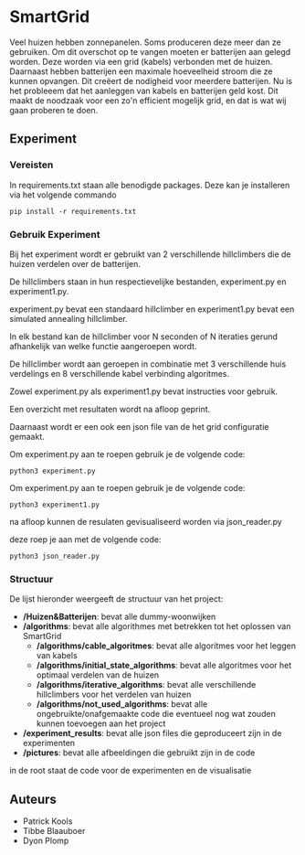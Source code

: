 # SmartGrid

Veel huizen hebben zonnepanelen. Soms produceren deze meer dan ze gebruiken. Om dit overschot op te vangen moeten er batterijen aan gelegd worden. Deze worden via een grid (kabels) verbonden met de huizen. Daarnaast hebben batterijen een maximale hoeveelheid stroom die ze kunnen opvangen. Dit creëert de nodigheid voor meerdere batterijen. Nu is het probleeem dat het aanleggen van kabels en batterijen geld kost. Dit maakt de noodzaak voor een zo'n efficient mogelijk grid, en dat is wat wij gaan proberen te doen.

## Experiment

### Vereisten

In requirements.txt staan alle benodigde packages. Deze kan je installeren via het volgende commando

```
pip install -r requirements.txt
```

### Gebruik Experiment

Bij het experiment wordt er gebruikt van 2 verschillende hillclimbers die de huizen verdelen over de batterijen.

De hillclimbers staan in hun respectievelijke bestanden, experiment.py en experiment1.py.

experiment.py bevat een standaard hillclimber en experiment1.py bevat een simulated annealing hillclimber.

In elk bestand kan de hillclimber voor N seconden of N iteraties gerund afhankelijk van welke functie aangeroepen wordt.

De hillclimber wordt aan geroepen in combinatie met 3 verschillende huis verdelings en 8 verschillende kabel verbinding algoritmes. 

Zowel experiment.py als experiment1.py bevat instructies voor gebruik.

Een overzicht met resultaten wordt na afloop geprint.

Daarnaast wordt er een ook een json file van de het grid configuratie gemaakt.

Om experiment.py aan te roepen gebruik je de volgende code:

```
python3 experiment.py
```

Om experiment.py aan te roepen gebruik je de volgende code:

```
python3 experiment1.py
```

na afloop kunnen de resulaten gevisualiseerd worden via json_reader.py

deze roep je aan met de volgende code:

```
python3 json_reader.py
```

### Structuur

De lijst hieronder weergeeft de structuur van het project:

- **/Huizen&Batterijen**: bevat alle dummy-woonwijken
- **/algorithms**: bevat alle algorithmes met betrekken tot het oplossen van SmartGrid
  - **/algorithms/cable_algoritmes**: bevat alle algoritmes voor het leggen van kabels
  - **/algorithms/initial_state_algorithms**: bevat alle algoritmes voor het optimaal verdelen van de huizen
  - **/algorithms/iterative_algorithms**: bevat alle verschillende hillclimbers voor het verdelen van huizen
  - **/algorithms/not_used_algorithms**: bevat alle ongebruikte/onafgemaakte code die eventueel nog wat zouden kunnen toevoegen aan het project
- **/experiment_results**: bevat alle json files die geproduceert zijn in de experimenten
- **/pictures**: bevat alle afbeeldingen die gebruikt zijn in de code

in de root staat de code voor de experimenten en de visualisatie

## Auteurs
- Patrick Kools
- Tibbe Blaauboer
- Dyon Plomp